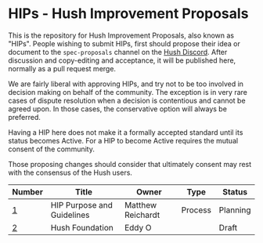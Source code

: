 # HIPs - Hush Improvement Proposals

This is the repository for Hush Improvement Proposals, also known as "HIPs". People wishing to submit HIPs, first should propose their idea or document to the `spec-proposals` channel on the [Hush Discord](https://discord.io/hush). After discussion and copy-editing and acceptance, it will be published here, normally as a pull request merge. 

We are fairly liberal with approving HIPs, and try not to be too involved in decision making on behalf of the community. The exception is in very rare cases of dispute resolution when a decision is contentious and cannot be agreed upon. In those cases, the conservative option will always be preferred.

Having a HIP here does not make it a formally accepted standard until its status becomes Active. For a HIP to become Active requires the mutual consent of the community.

Those proposing changes should consider that ultimately consent may rest with the consensus of the Hush users.

Number            | Title                                      | Owner                                 | Type          | Status        |
-------------     | -------------------------------------------| ------------------------------------- | ------------- | ------------- |
[1](hip-0001.md)  | HIP Purpose and Guidelines                 | Matthew Reichardt                     | Process       | Planning      |
[2](hip-0001.md)  | Hush Foundation                            | Eddy O                                |               | Draft         |


